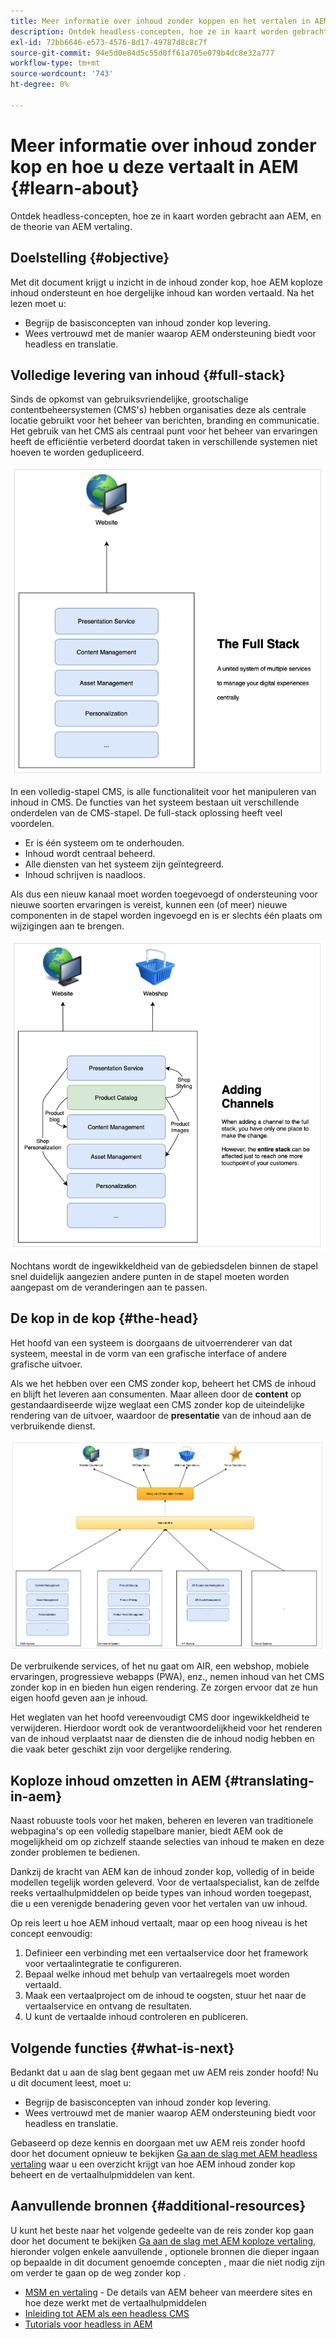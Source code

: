 ```yaml
---
title: Meer informatie over inhoud zonder koppen en het vertalen in AEM
description: Ontdek headless-concepten, hoe ze in kaart worden gebracht aan AEM, en de theorie van AEM vertaling.
exl-id: 72bb6646-e573-4576-8d17-49787d8c8c7f
source-git-commit: 94e5d0e84d5c55d0ff61a705e079b4dc8e32a777
workflow-type: tm+mt
source-wordcount: '743'
ht-degree: 0%

---
```


# Meer informatie over inhoud zonder kop en hoe u deze vertaalt in AEM {#learn-about}

Ontdek headless-concepten, hoe ze in kaart worden gebracht aan AEM, en de theorie van AEM vertaling.

## Doelstelling {#objective}

Met dit document krijgt u inzicht in de inhoud zonder kop, hoe AEM koploze inhoud ondersteunt en hoe dergelijke inhoud kan worden vertaald. Na het lezen moet u:

* Begrijp de basisconcepten van inhoud zonder kop levering.
* Wees vertrouwd met de manier waarop AEM ondersteuning biedt voor headless en translatie.

## Volledige levering van inhoud {#full-stack}

Sinds de opkomst van gebruiksvriendelijke, grootschalige contentbeheersystemen (CMS&#39;s) hebben organisaties deze als centrale locatie gebruikt voor het beheer van berichten, branding en communicatie. Het gebruik van het CMS als centraal punt voor het beheer van ervaringen heeft de efficiëntie verbeterd doordat taken in verschillende systemen niet hoeven te worden gedupliceerd.

![De klassieke full-stack CMS](/help/journey-headless/developer/assets/full-stack.png)

In een volledig-stapel CMS, is alle functionaliteit voor het manipuleren van inhoud in CMS. De functies van het systeem bestaan uit verschillende onderdelen van de CMS-stapel. De full-stack oplossing heeft veel voordelen.

* Er is één systeem om te onderhouden.
* Inhoud wordt centraal beheerd.
* Alle diensten van het systeem zijn geïntegreerd.
* Inhoud schrijven is naadloos.

Als dus een nieuw kanaal moet worden toegevoegd of ondersteuning voor nieuwe soorten ervaringen is vereist, kunnen een (of meer) nieuwe componenten in de stapel worden ingevoegd en is er slechts één plaats om wijzigingen aan te brengen.

![Een nieuw kanaal toevoegen aan de stapel](/help/journey-headless/developer/assets/adding-channel.png)

Nochtans wordt de ingewikkeldheid van de gebiedsdelen binnen de stapel snel duidelijk aangezien andere punten in de stapel moeten worden aangepast om de veranderingen aan te passen.

## De kop in de kop {#the-head}

Het hoofd van een systeem is doorgaans de uitvoerrenderer van dat systeem, meestal in de vorm van een grafische interface of andere grafische uitvoer.

Als we het hebben over een CMS zonder kop, beheert het CMS de inhoud en blijft het leveren aan consumenten. Maar alleen door de **content** op gestandaardiseerde wijze weglaat een CMS zonder kop de uiteindelijke rendering van de uitvoer, waardoor de **presentatie** van de inhoud aan de verbruikende dienst.

![CMS zonder hoofd](/help/journey-headless/developer/assets/headless-cms.png)

De verbruikende services, of het nu gaat om AIR, een webshop, mobiele ervaringen, progressieve webapps (PWA), enz., nemen inhoud van het CMS zonder kop in en bieden hun eigen rendering. Ze zorgen ervoor dat ze hun eigen hoofd geven aan je inhoud.

Het weglaten van het hoofd vereenvoudigt CMS door ingewikkeldheid te verwijderen. Hierdoor wordt ook de verantwoordelijkheid voor het renderen van de inhoud verplaatst naar de diensten die de inhoud nodig hebben en die vaak beter geschikt zijn voor dergelijke rendering.

## Koploze inhoud omzetten in AEM {#translating-in-aem}

Naast robuuste tools voor het maken, beheren en leveren van traditionele webpagina&#39;s op een volledig stapelbare manier, biedt AEM ook de mogelijkheid om op zichzelf staande selecties van inhoud te maken en deze zonder problemen te bedienen.

Dankzij de kracht van AEM kan de inhoud zonder kop, volledig of in beide modellen tegelijk worden geleverd. Voor de vertaalspecialist, kan de zelfde reeks vertaalhulpmiddelen op beide types van inhoud worden toegepast, die u een verenigde benadering geven voor het vertalen van uw inhoud.

Op reis leert u hoe AEM inhoud vertaalt, maar op een hoog niveau is het concept eenvoudig:

1. Definieer een verbinding met een vertaalservice door het framework voor vertaalintegratie te configureren.
1. Bepaal welke inhoud met behulp van vertaalregels moet worden vertaald.
1. Maak een vertaalproject om de inhoud te oogsten, stuur het naar de vertaalservice en ontvang de resultaten.
1. U kunt de vertaalde inhoud controleren en publiceren.

## Volgende functies {#what-is-next}

Bedankt dat u aan de slag bent gegaan met uw AEM reis zonder hoofd! Nu u dit document leest, moet u:

* Begrijp de basisconcepten van inhoud zonder kop levering.
* Wees vertrouwd met de manier waarop AEM ondersteuning biedt voor headless en translatie.

Gebaseerd op deze kennis en doorgaan met uw AEM reis zonder hoofd door het document opnieuw te bekijken [Ga aan de slag met AEM headless vertaling](getting-started.md) waar u een overzicht krijgt van hoe AEM inhoud zonder kop beheert en de vertaalhulpmiddelen van kent.

## Aanvullende bronnen {#additional-resources}

U kunt het beste naar het volgende gedeelte van de reis zonder kop gaan door het document te bekijken [Ga aan de slag met AEM koploze vertaling,](getting-started.md) hieronder volgen enkele aanvullende , optionele bronnen die dieper ingaan op bepaalde in dit document genoemde concepten , maar die niet nodig zijn om verder te gaan op de weg zonder kop .

* [MSM en vertaling](/help/sites-cloud/administering/msm-and-translation.md) - De details van AEM beheer van meerdere sites en hoe deze werkt met de vertaalhulpmiddelen
* [Inleiding tot AEM als een headless CMS](/help/headless/introduction.md)
* [Tutorials voor headless in AEM](https://experienceleague.adobe.com/docs/experience-manager-learn/getting-started-with-aem-headless/overview.html)